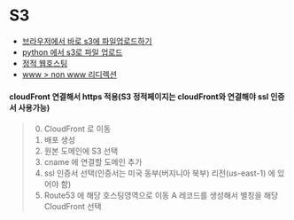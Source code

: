 # S3

* [브라우저에서 바로 s3에 파일업로드하기](https://medium.com/@hozacho/%EB%B8%8C%EB%9D%BC%EC%9A%B0%EC%A0%80%EC%97%90%EC%84%9C-%EB%B0%94%EB%A1%9C-aws-s3%EC%97%90-%ED%8C%8C%EC%9D%BC-%EC%97%85%EB%A1%9C%EB%93%9C%ED%95%98%EA%B8%B0-637dde104bcc)
* [python 에서 s3로 파일 업로드](https://zzdd1558.tistory.com/218)
* [정적 웹호스팅](https://velog.io/@nari120/AWS-%EC%A0%95%EC%A0%81%EC%9D%B8-%EC%9B%B9-%ED%98%B8%EC%8A%A4%ED%8C%85%ED%95%98%EA%B8%B0-S3-%EC%9D%B4%EC%9A%A9)
* [www > non www 리디렉션](https://aws.amazon.com/ko/blogs/aws/root-domain-website-hosting-for-amazon-s3/)


#### cloudFront 연결해서 https 적용(S3 정적페이지는 cloudFront와 연결해야 ssl 인증서 사용가능)
> 0. CloudFront 로 이동
> 1. 배포 생성
> 2. 원본 도메인에 S3 선택
> 3. cname 에 연결할 도메인 추가
> 4. ssl 인증서 선택(인증서는 미국 동부(버지니아 북부) 리전(us-east-1) 에 있어야 함)
> 5. Route53 에 해당 호스팅영역으로 이동 A 레코드를 생성해서 별칭을 해당 CloudFront 선택 


